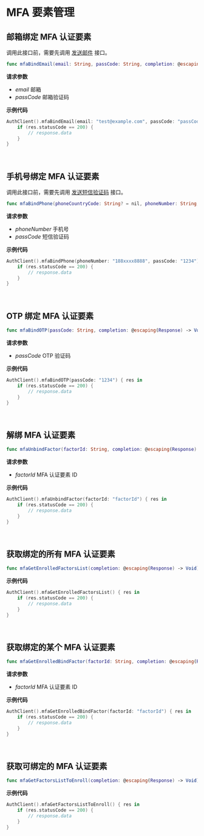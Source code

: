 # MFA 要素管理

<LastUpdated/>

## 邮箱绑定 MFA 认证要素

调用此接口前，需要先调用 [发送邮件](./message.md) 接口。

```swift
func mfaBindEmail(email: String, passCode: String, completion: @escaping(Response) -> Void)
```

**请求参数**

* *email* 邮箱
* *passCode* 邮箱验证码

**示例代码**

```swift
AuthClient().mfaBindEmail(email: "test@example.com", passCode: "passCode") { res in
    if (res.statusCode == 200) {
        // response.data
    }
}
```

<br>

## 手机号绑定 MFA 认证要素

调用此接口前，需要先调用 [发送短信验证码](./message.md) 接口。

```swift
func mfaBindPhone(phoneCountryCode: String? = nil, phoneNumber: String, passCode: String, completion: @escaping(Response) -> Void)
```

**请求参数**

* *phoneNumber* 手机号
* *passCode* 短信验证码

**示例代码**

```swift
AuthClient().mfaBindPhone(phoneNumber: "188xxxx8888", passCode: "1234") { res in
    if (res.statusCode == 200) {
        // response.data
    }
}
```

<br>

## OTP 绑定 MFA 认证要素

```swift
func mfaBindOTP(passCode: String, completion: @escaping(Response) -> Void)
```

**请求参数**

* *passCode* OTP 验证码

**示例代码**

```swift
AuthClient().mfaBindOTP(passCode: "1234") { res in
    if (res.statusCode == 200) {
        // response.data
    }
}
```

<br>


## 解绑 MFA 认证要素

```swift
func mfaUnbindFactor(factorId: String, completion: @escaping(Response) -> Void)
```

**请求参数**

* *factorId* MFA 认证要素 ID

**示例代码**

```swift
AuthClient().mfaUnbindFactor(factorId: "factorId") { res in
    if (res.statusCode == 200) {
        // response.data
    }
}
```

<br>

## 获取绑定的所有 MFA 认证要素

```swift
func mfaGetEnrolledFactorsList(completion: @escaping(Response) -> Void)
```

**示例代码**

```swift
AuthClient().mfaGetEnrolledFactorsList() { res in
    if (res.statusCode == 200) {
        // response.data
    }
}
```

<br>

## 获取绑定的某个 MFA 认证要素

```swift
func mfaGetEnrolledBindFactor(factorId: String, completion: @escaping(Response) -> Void)
```

**请求参数**

* *factorId* MFA 认证要素 ID

**示例代码**

```swift
AuthClient().mfaGetEnrolledBindFactor(factorId: "factorId") { res in
    if (res.statusCode == 200) {
        // response.data
    }
}
```

<br>

## 获取可绑定的 MFA 认证要素

```swift
func mfaGetFactorsListToEnroll(completion: @escaping(Response) -> Void)
```

**示例代码**

```swift
AuthClient().mfaGetFactorsListToEnroll() { res in
    if (res.statusCode == 200) {
        // response.data
    }
}
```

<br>